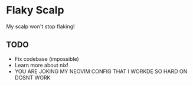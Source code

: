 # Flaky Scalp

My scalp won't stop flaking!

## TODO

- Fix codebase (impossible)
- Learn more about nix!
- YOU ARE JOKING MY NEOVIM CONFIG THAT I WORKDE SO HARD ON DOSNT WORK
